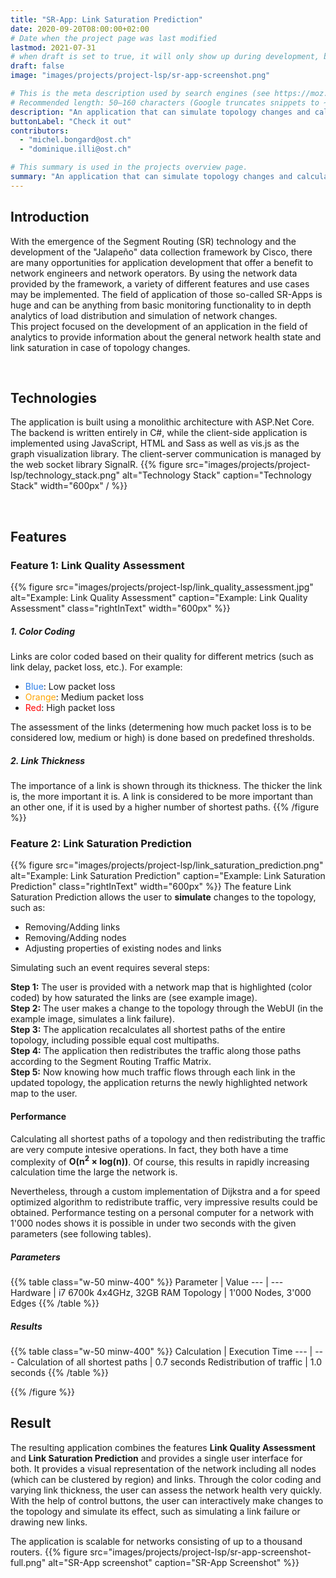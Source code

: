 ```yaml
---
title: "SR-App: Link Saturation Prediction"
date: 2020-09-20T08:00:00+02:00
# Date when the project page was last modified
lastmod: 2021-07-31
# when draft is set to true, it will only show up during development, but not when the website is deployed.
draft: false
image: "images/projects/project-lsp/sr-app-screenshot.png"

# This is the meta description used by search engines (see https://moz.com/learn/seo/meta-description)
# Recommended length: 50–160 characters (Google truncates snippets to ~155–160 characters)
description: "An application that can simulate topology changes and calculate the resulting saturation of all network links. It can also assess the quality of individual links and visualize the result."
buttonLabel: "Check it out"
contributors:
  - "michel.bongard@ost.ch"
  - "dominique.illi@ost.ch"

# This summary is used in the projects overview page.
summary: "An application that can simulate topology changes and calculate the resulting saturation of all network links. It can also assess the quality of individual links and visualize the result."
---
```


## Introduction
With the emergence of the Segment Routing (SR) technology and the development of the "Jalapeño" data collection framework by Cisco, there are many opportunities for application development that offer a benefit to network engineers and network operators. By using the network data provided by the framework, a variety of different features and use cases may be implemented. The field of application of those so-called SR-Apps is huge and can be anything from basic monitoring functionality to in depth analytics of load distribution and simulation of network changes.  
This project focused on the development of an application in the field of analytics to provide information about the general network health state and link saturation in case of topology changes.

<br>

## Technologies
The application is built using a monolithic architecture with ASP.Net Core. The backend is written entirely in C#, while the client-side application is implemented using JavaScript, HTML and Sass as well as vis.js as the graph visualization library. The client-server communication is managed by the web socket library SignalR.
{{% figure src="images/projects/project-lsp/technology_stack.png" alt="Technology Stack" caption="Technology Stack" width="600px" / %}}

<br>

## Features
### Feature 1: Link Quality Assessment
{{% figure src="images/projects/project-lsp/link_quality_assessment.jpg" alt="Example: Link Quality Assessment" caption="Example: Link Quality Assessment" class="rightInText" width="600px" %}}
##### 1. Color Coding  
Links are color coded based on their quality for different metrics (such as link delay, packet loss, etc.).
For example:
- <span style="color: #2B7CE8">Blue</span>: Low packet loss
- <span style="color: #FFA500">Orange</span>: Medium packet loss
- <span style="color: #FF0000">Red</span>: High packet loss

The assessment of the links (determening how much packet loss is to be considered low, medium or high) is done based on predefined thresholds.

##### 2. Link Thickness
The importance of a link is shown through its thickness. The thicker the link is, the more important it is. A link is considered to be more important than an other one, if it is used by a higher number of shortest paths.
{{% /figure %}}

### Feature 2: Link Saturation Prediction
{{% figure src="images/projects/project-lsp/link_saturation_prediction.png" alt="Example: Link Saturation Prediction" caption="Example: Link Saturation Prediction" class="rightInText" width="600px" %}}
The feature Link Saturation Prediction allows the user to **simulate** changes to the topology, such as:
- Removing/Adding links
- Removing/Adding nodes
- Adjusting properties of existing nodes and links

Simulating such an event requires several steps:

**Step 1:** The user is provided with a network map that is highlighted (color coded) by how saturated the links are (see example image).  
**Step 2:** The user makes a change to the topology through the WebUI (in the example image, simulates a link failure).  
**Step 3:** The application recalculates all shortest paths of the entire topology, including possible equal cost multipaths.  
**Step 4:** The application then redistributes the traffic along those paths according to the Segment Routing Traffic Matrix.  
**Step 5:** Now knowing how much traffic flows through each link in the updated topology, the application returns the newly highlighted network map to the user.

#### Performance
Calculating all shortest paths of a topology and then redistributing the traffic are very compute intesive operations. In fact, they both have a time complexity of **O(n<sup>2</sup> &times; log(n))**. Of course, this results in rapidly increasing calculation time the large the network is.

Nevertheless, through a custom implementation of Dijkstra and a for speed optimized algorithm to redistribute traffic, very impressive results could be obtained.
Performance testing on a personal computer for a network with 1'000 nodes shows it is possible in under two seconds with the given parameters (see following tables).

##### Parameters
{{% table class="w-50 minw-400" %}}
Parameter | Value
--- | ---
Hardware | i7 6700k 4x4GHz, 32GB RAM
Topology | 1'000 Nodes, 3'000 Edges
{{% /table %}}

##### Results
{{% table class="w-50 minw-400" %}}
Calculation | Execution Time
--- | ---
Calculation of all shortest paths | 0.7 seconds
Redistribution of traffic | 1.0 seconds
{{% /table %}}

{{% /figure %}}

## Result
The resulting application combines the features **Link Quality Assessment** and **Link Saturation Prediction** and provides a single user interface for both. It provides a visual representation of the network including all nodes (which can be clustered by region) and links. Through the color coding and varying link thickness, the user can assess the network health very quickly. With the help of control buttons, the user can interactively make changes to the topology and simulate its effect, such as simulating a link failure or drawing new links.

The application is scalable for networks consisting of up to a thousand routers.
{{% figure src="images/projects/project-lsp/sr-app-screenshot-full.png" alt="SR-App screenshot" caption="SR-App Screenshot" %}}

<br>


